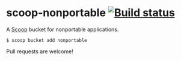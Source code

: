 <!-- markdownlint-disable MD014 -->

# scoop-nonportable [![Build status](https://ci.appveyor.com/api/projects/status/ov4mve6rfbxtalcr/branch/master?svg=true)](https://ci.appveyor.com/project/TheRandomLabs/scoop-nonportable/branch/master)

A [Scoop](https://scoop.sh/) bucket for nonportable applications.

    $ scoop bucket add nonportable

Pull requests are welcome!
